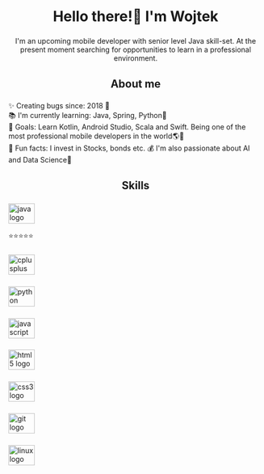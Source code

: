 <h1 align="center">Hello there!👋 I'm Wojtek</h1>

###

<p align="center">I'm an upcoming mobile developer with senior level Java skill-set. At the present moment searching for opportunities to learn in a professional environment.</p>

###

<h2 align="center">About me</h2>

###

<p align="left">✨ Creating bugs since: 2018 👴<br>📚 I'm currently learning: Java, Spring, Python🚀<br>🎯 Goals: Learn Kotlin, Android Studio, Scala and Swift. Being one of the most professional mobile developers in the world🌎🌠<br>🎲 Fun facts: I invest in Stocks, bonds etc. 💰 I'm also passionate about AI and Data Science🦾</p>

###

<h2 align="center">Skills</h2>

###

<div align="left">
  <img src="https://cdn.jsdelivr.net/gh/devicons/devicon/icons/java/java-original-wordmark.svg" height="40" width="52" alt="java logo"   />
</div>

  <p align="left">⭐⭐⭐⭐⭐ </p>

###

<div align="left">
  <img src="https://cdn.jsdelivr.net/gh/devicons/devicon/icons/cplusplus/cplusplus-original.svg" height="40" width="52" alt="cplusplus logo"  />
</div>

###

<div align="left">
  <img src="https://cdn.jsdelivr.net/gh/devicons/devicon/icons/python/python-original.svg" height="40" width="52" alt="python logo"  />
</div>

###

<div align="left">
  <img src="https://cdn.jsdelivr.net/gh/devicons/devicon/icons/javascript/javascript-original.svg" height="40" width="52" alt="javascript logo"  />
</div>

###

<div align="left">
  <img src="https://cdn.jsdelivr.net/gh/devicons/devicon/icons/html5/html5-original.svg" height="40" width="52" alt="html5 logo"  />
</div>

###

<div align="left">
  <img src="https://cdn.jsdelivr.net/gh/devicons/devicon/icons/css3/css3-original.svg" height="40" width="52" alt="css3 logo"  />
</div>

###

<div align="left">
  <img src="https://cdn.jsdelivr.net/gh/devicons/devicon/icons/git/git-original.svg" height="40" width="52" alt="git logo"  />
</div>

###

<div align="left">
  <img src="https://cdn.jsdelivr.net/gh/devicons/devicon/icons/linux/linux-original.svg" height="40" width="52" alt="linux logo"  />
  
</div>

###
